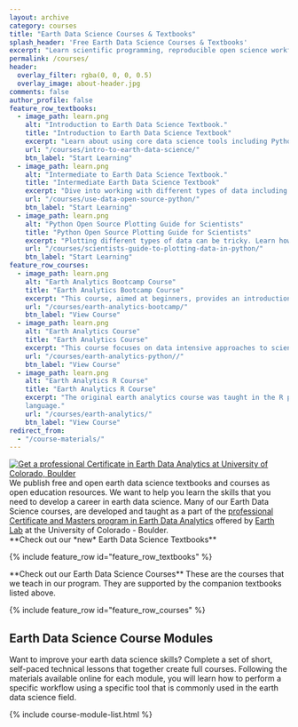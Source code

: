 ```yaml
---
layout: archive
category: courses
title: "Earth Data Science Courses & Textbooks"
splash_header: 'Free Earth Data Science Courses & Textbooks'
excerpt: "Learn scientific programming, reproducible open science workflows and data science today."
permalink: /courses/
header:
  overlay_filter: rgba(0, 0, 0, 0.5)
  overlay_image: about-header.jpg
comments: false
author_profile: false
feature_row_textbooks:
  - image_path: learn.png
    alt: "Introduction to Earth Data Science Textbook."
    title: "Introduction to Earth Data Science Textbook"
    excerpt: "Learn about using core data science tools including Python programming, Git, GitHub and Bash to support developing scientific data workflows in Open Source Python."
    url: "/courses/intro-to-earth-data-science/"
    btn_label: "Start Learning"
  - image_path: learn.png
    alt: "Intermediate to Earth Data Science Textbook."
    title: "Intermediate Earth Data Science Textbook"
    excerpt: "Dive into working with different types of data including GIS, remote sensing, twitter data and more. Explore different data types and structures including geotiff, HDF, CSV, & JSON."
    url: "/courses/use-data-open-source-python/"
    btn_label: "Start Learning"
  - image_path: learn.png
    alt: "Python Open Source Plotting Guide for Scientists"
    title: "Python Open Source Plotting Guide for Scientists"
    excerpt: "Plotting different types of data can be tricky. Learn how to create maps, plot time series data and more in this open source Python plotting guidebook."
    url: "/courses/scientists-guide-to-plotting-data-in-python/"
    btn_label: "Start Learning"
feature_row_courses:
  - image_path: learn.png
    alt: "Earth Analytics Bootcamp Course"
    title: "Earth Analytics Bootcamp Course"
    excerpt: "This course, aimed at beginners, provides an introduction to core scientific programming skills in Python, version control using Git and GitHub and command line using Bash."
    url: "/courses/earth-analytics-bootcamp/"
    btn_label: "View Course"
  - image_path: learn.png
    alt: "Earth Analytics Course"
    title: "Earth Analytics Course"
    excerpt: "This course focuses on data intensive approaches to science challenges. The second in a series of 3 courses that make up our professional program."
    url: "/courses/earth-analytics-python//"
    btn_label: "View Course"
  - image_path: learn.png
    alt: "Earth Analytics R Course"
    title: "Earth Analytics R Course"
    excerpt: "The original earth analytics course was taught in the R programming
    language."
    url: "/courses/earth-analytics/"
    btn_label: "View Course"
redirect_from:
  - "/course-materials/"
---
```



<div class = "prof-cert-wrapper">
<div id = "right">
<a href="https://earthlab.colorado.edu/earth-data-analytics-professional-graduate-certificate?utm_source=earthdatascience&utm_medium=website&utm_campaign=certificate-2022&utm_id=certificate-2022" target="_blank"><img src="{{ site.url }}/images/earth-data-analytics-professional-certificate-banner.png" alt="Get a professional Certificate in Earth Data Analytics at University of Colorado, Boulder"></a></div>
<div id = "left" markdown="1">We publish free and open earth data science
textbooks and courses as open education resources. We want to help you learn
the skills that you need to develop a career in earth data science.
Many of our Earth Data Science courses, are developed and taught as a part of the
<a href="https://www.colorado.edu/earthlab/earth-data-analytics-foundations-professional-certificate" target="_blank">professional Certificate and Masters program in Earth Data Analytics</a>
offered by <a href="https://www.colorado.edu/earthlab" target = "_blank">Earth Lab</a> at the University of Colorado - Boulder.
</div>

</div>

<div class="notice--info" markdown="1">
**Check out our *new* Earth Data Science Textbooks**
</div>

{% include feature_row id="feature_row_textbooks" %}

<div class="notice--info" markdown="1">
**Check out our Earth Data Science Courses**
These are the courses that we teach in our program. They are supported by the
companion textbooks listed above.
</div>

{% include feature_row id="feature_row_courses" %}

## Earth Data Science Course Modules

Want to improve your earth data science skills? Complete a set of short,
self-paced technical lessons that together create full courses. Following the materials available online for each
module, you will learn how to perform a specific workflow using a specific tool
that is commonly used in the earth data science field.

{% include course-module-list.html %}
